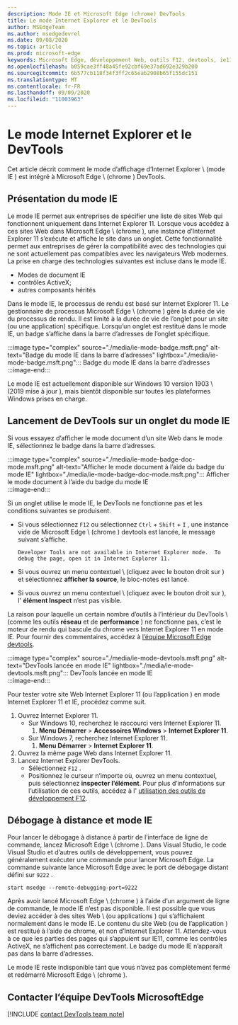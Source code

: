 ```yaml
---
description: Mode IE et Microsoft Edge (chrome) DevTools
title: Le mode Internet Explorer et le DevTools
author: MSEdgeTeam
ms.author: msedgedevrel
ms.date: 09/08/2020
ms.topic: article
ms.prod: microsoft-edge
keywords: Microsoft Edge, développement Web, outils F12, devtools, ie11, Internet Explorer 11, mode IE
ms.openlocfilehash: b059cae3ff48a45fe92cbf69e37ad692e329b200
ms.sourcegitcommit: 6b577cb118f34f3ff2c65eab2908b65f155dc151
ms.translationtype: MT
ms.contentlocale: fr-FR
ms.lasthandoff: 09/09/2020
ms.locfileid: "11003963"
---
```

# Le mode Internet Explorer et le DevTools  

Cet article décrit comment le mode d’affichage d’Internet Explorer \ (mode IE \) est intégré à Microsoft Edge \ (chrome \) DevTools.  

## Présentation du mode IE  

Le mode IE permet aux entreprises de spécifier une liste de sites Web qui fonctionnent uniquement dans Internet Explorer 11.  Lorsque vous accédez à ces sites Web dans Microsoft Edge \ (chrome \), une instance d’Internet Explorer 11 s’exécute et affiche le site dans un onglet.  Cette fonctionnalité permet aux entreprises de gérer la compatibilité avec des technologies qui ne sont actuellement pas compatibles avec les navigateurs Web modernes.  La prise en charge des technologies suivantes est incluse dans le mode IE.  

*   Modes de document IE  
*   contrôles ActiveX;  
*   autres composants hérités  

Dans le mode IE, le processus de rendu est basé sur Internet Explorer 11.  Le gestionnaire de processus Microsoft Edge \ (chrome \) gère la durée de vie du processus de rendu.  Il est limité à la durée de vie de l’onglet pour un site (ou une application) spécifique.  Lorsqu’un onglet est restitué dans le mode IE, un badge s’affiche dans la barre d’adresses de l’onglet spécifique.  

:::image type="complex" source="./media/ie-mode-badge.msft.png" alt-text="Badge du mode IE dans la barre d’adresses" lightbox="./media/ie-mode-badge.msft.png":::
   Badge du mode IE dans la barre d’adresses  
:::image-end:::  

Le mode IE est actuellement disponible sur Windows 10 version 1903 \ (2019 mise à jour \), mais bientôt disponible sur toutes les plateformes Windows prises en charge.  

## Lancement de DevTools sur un onglet du mode IE  

Si vous essayez d’afficher le mode document d’un site Web dans le mode IE, sélectionnez le badge dans la barre d’adresses.  

:::image type="complex" source="./media/ie-mode-badge-doc-mode.msft.png" alt-text="Afficher le mode document à l’aide du badge du mode IE" lightbox="./media/ie-mode-badge-doc-mode.msft.png":::
   Afficher le mode document à l’aide du badge du mode IE  
:::image-end:::  

Si un onglet utilise le mode IE, le DevTools ne fonctionne pas et les conditions suivantes se produisent.

*   Si vous sélectionnez `F12` ou sélectionnez `Ctrl` + `Shift` + `I` , une instance vide de Microsoft Edge \ (chrome \) devtools est lancée, le message suivant s’affiche.  
    
    ```text
    Developer Tools are not available in Internet Explorer mode.  To debug the page, open it in Internet Explorer 11.
    ```  
    
*   Si vous ouvrez un menu contextuel \ (cliquez avec le bouton droit sur \) et sélectionnez **afficher la source**, le bloc-notes est lancé.  
*   Si vous ouvrez un menu contextuel \ (cliquez avec le bouton droit sur \), l' **élément Inspect** n’est pas visible.  

La raison pour laquelle un certain nombre d’outils à l’intérieur du DevTools \ (comme les outils **réseau** et de **performance** \) ne fonctionne pas, c’est le moteur de rendu qui bascule du chrome vers Internet Explorer 11 en mode IE.  Pour fournir des commentaires, accédez à [l’équipe Microsoft Edge devtools](#getting-in-touch-with-the-microsoft-edge-devtools-team).  

:::image type="complex" source="./media/ie-mode-devtools.msft.png" alt-text="DevTools lancée en mode IE" lightbox="./media/ie-mode-devtools.msft.png":::
   DevTools lancée en mode IE  
:::image-end:::  

Pour tester votre site Web Internet Explorer 11 (ou l’application \) en mode Internet Explorer 11 et IE, procédez comme suit.  

1.  Ouvrez Internet Explorer 11.  
    *   Sur Windows 10, recherchez le raccourci vers Internet Explorer 11.
        1.  **Menu Démarrer**  >  **Accessoires Windows**  >  **Internet Explorer 11**.  
    *   Sur Windows 7, recherchez Internet Explorer 11.
        1.  **Menu Démarrer**  >  **Internet Explorer 11**.  
1.  Ouvrez la même page Web dans Internet Explorer 11.  
1.  Lancez Internet Explorer DevTools.  
    *   Sélectionnez `F12` .  
    *   Positionnez le curseur n’importe où, ouvrez un menu contextuel, puis sélectionnez **inspecter l’élément**.  Pour plus d’informations sur l’utilisation de ces outils, accédez à l' [utilisation des outils de développement F12][PreviousVersionsWindowsInternetExplorerDeveloperSamplesbg182326].  

## Débogage à distance et mode IE  

Pour lancer le débogage à distance à partir de l’interface de ligne de commande, lancez Microsoft Edge \ (chrome \).  Dans Visual Studio, le code Visual Studio et d’autres outils de développement, vous pouvez généralement exécuter une commande pour lancer Microsoft Edge.  La commande suivante lance Microsoft Edge avec le port de débogage distant défini sur `9222` .  

```shell
start msedge --remote-debugging-port=9222
```  

Après avoir lancé Microsoft Edge \ (chrome \) à l’aide d’un argument de ligne de commande, le mode IE n’est pas disponible.  Il est possible que vous deviez accéder à des sites Web \ (ou applications \) qui s’affichaient normalement dans le mode IE. Le contenu du site Web (ou de l’application \) est restitué à l’aide de chrome, et non d’Internet Explorer 11.  Attendez-vous à ce que les parties des pages qui s’appuient sur IE11, comme les contrôles ActiveX, ne s’affichent pas correctement.  Le badge du mode IE n’apparaît pas dans la barre d’adresses.  

Le mode IE reste indisponible tant que vous n’avez pas complètement fermé et redémarré Microsoft Edge \ (chrome \).  

## Contacter l’équipe DevTools MicrosoftEdge  

[!INCLUDE [contact DevTools team note](./includes/contact-devtools-team-note.md)]  

<!-- links -->  

[PreviousVersionsWindowsInternetExplorerDeveloperSamplesbg182326]: /previous-versions/windows/internet-explorer/ie-developer/samples/bg182326(v%3dvs.85) "Utiliser les outils de développement F12 | Documents Microsoft"  